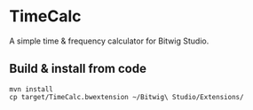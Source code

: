 # TimeCalc

A simple time & frequency calculator for Bitwig Studio.

## Build & install from code

```shell
mvn install
cp target/TimeCalc.bwextension ~/Bitwig\ Studio/Extensions/
```
